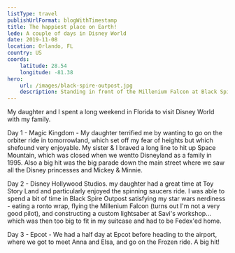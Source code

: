 ```yaml
---
listType: travel
publishUrlFormat: blogWithTimestamp
title: The happiest place on Earth!
lede: A couple of days in Disney World
date: 2019-11-08
location: Orlando, FL
country: US
coords:
    latitude: 28.54
    longitude: -81.38
hero:
    url: /images/black-spire-outpost.jpg
    description: Standing in front of the Millenium Falcon at Black Spire Outpost in Disney World
---
```

My daughter and I spent a long weekend in Florida to visit Disney World with my family. 

Day 1 - Magic Kingdom - My daughter terrified me by wanting to go on the orbiter ride  in tomorrowland, which set off my fear of heights but which shefound very enjoyable. My sister & I braved a long line to hit up Space Mountain, which was closed when we wentto Disneyland as a family in 1995. Also a big hit was the big parade down the main street where we saw all the Disney princesses and Mickey & Minnie.

Day 2 - Disney Hollywood Studios. my daughter had a great time at Toy Story Land and particularly enjoyed the spinning saucers ride. I was able to spend a bit of time in Black Spire Outpost satisfying my star wars nerdiness - eating a ronto wrap, flying the Millenium Falcon (turns out I'm not a very good pilot), and constructing a custom lightsaber at Savi's workshop... which was then too big to fit in my suitcase and had to be Fedex'ed home.

Day 3 - Epcot - We had a half day at Epcot before heading to the airport, where we got to meet Anna and Elsa, and go on the Frozen ride. A big hit!

